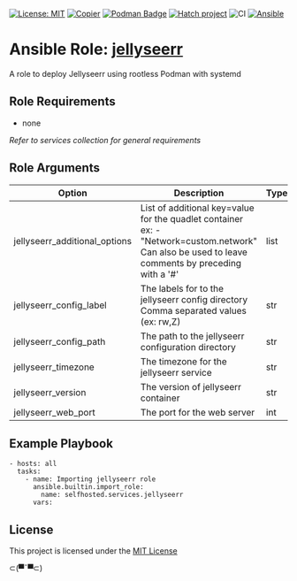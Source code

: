 [![License: MIT](https://img.shields.io/badge/License-MIT-yellow.svg)](LICENSE)
[![Copier](https://img.shields.io/endpoint?url=https://raw.githubusercontent.com/copier-org/copier/master/img/badge/badge-grayscale-inverted-border.json)](https://github.com/copier-org/copier)
[![Podman Badge](https://img.shields.io/badge/Podman-892CA0?logo=podman&logoColor=white)](https://podman.io/)
[![Hatch project](https://img.shields.io/badge/%F0%9F%A5%9A-Hatch-4051b5.svg)](https://github.com/pypa/hatch)
![CI](https://github.com/ansible-selfhosted/selfhosted.services.jellyseerr/actions/workflows/ci.yml/badge.svg)
[![Ansible](https://img.shields.io/badge/Ansible-Molecule-EE0000?style=plastic&logo=ansible&logoColor=white)](https://github.com/ansible/molecule)

<!-- BEGIN_ANSIBLE_DOCS -->

# Ansible Role: [jellyseerr](https://docs.jellyseerr.dev/)

A role to deploy Jellyseerr using rootless Podman with systemd

## Role Requirements

- none

*Refer to services collection for general requirements*

## Role Arguments

|Option|Description|Type|Required|Default|
|---|---|---|---|---|
|jellyseerr_additional_options|List of additional key=value for the quadlet container<br>ex: - "Network=custom.network"<br>Can also be used to leave comments by preceding with a '#'|list|False|[]|
|jellyseerr_config_label|The labels for to the jellyseerr config directory<br>Comma separated values (ex: rw,Z)|str|False||
|jellyseerr_config_path|The path to the jellyseerr configuration directory|str|False|~/.config/jellyseerr/|
|jellyseerr_timezone|The timezone for the jellyseerr service|str|False|Etc/UTC|
|jellyseerr_version|The version of jellyseerr container|str|False|latest|
|jellyseerr_web_port|The port for the web server|int|False|5055|


## Example Playbook

```
- hosts: all
  tasks:
    - name: Importing jellyseerr role
      ansible.builtin.import_role:
        name: selfhosted.services.jellyseerr
      vars:
```

## License

This project is licensed under the [MIT License](LICENSE)


⊂(▀¯▀⊂)

<!-- END_ANSIBLE_DOCS -->
